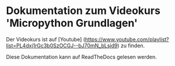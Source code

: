 # Dokumentation zum Videokurs 'Micropython Grundlagen'

Der Videokurs ist auf [Youtube] (https://www.youtube.com/playlist?list=PL4dxj1rGc3b0SzOCGJ--bJ70mN_bLsjd9) zu finden.

Diese Dokumentation kann auf ReadTheDocs gelesen werden.

